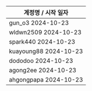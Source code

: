 | 계정명 / 시작 일자|
|--------|
| gun_o3 2024-10-23 |
| wldwn2509 2024-10-23 |
| spark440 2024-10-23 |
| kuayoung88 2024-10-23 |
| dododoo 2024-10-23 |
| agong2ee 2024-10-23 |
| ahgongpapa 2024-10-23 |
